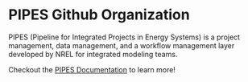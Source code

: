 # PIPES Github Organization
PIPES (Pipeline for Integrated Projects in Energy Systems) is a project management, data management, and a workflow management layer developed by NREL for integrated modeling teams. 

Checkout the [PIPES Documentation](nrel-pipes.github.io/pipes-core/) to learn more!
